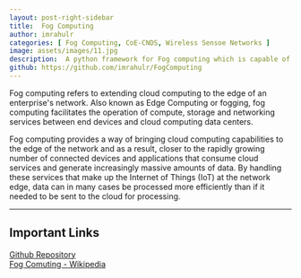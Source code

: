 ```yaml
---
layout: post-right-sidebar
title:  Fog Computing
author: imrahulr
categories: [ Fog Computing, CoE-CNDS, Wireless Sensoe Networks ]
image: assets/images/11.jpg  
description:  A python framework for Fog computing which is capable of performing both supervision and control of wireless sensor networks of any type.
github: https://github.com/imrahulr/FogComputing
---
```


Fog computing refers to extending cloud computing to the edge of an enterprise's network. Also known as Edge Computing or fogging, fog computing facilitates the operation of compute, storage and networking services between end devices and cloud computing data centers.

Fog computing provides a way of bringing cloud computing capabilities to the edge of the network and as a result, closer to the rapidly growing number of connected devices and applications that consume cloud services and generate increasingly massive amounts of data. By handling these services that make up the Internet of Things (IoT) at the network edge, data can in many cases be processed more efficiently than if it needed to be sent to the cloud for processing.

---

## Important Links

<a href="https://github.com/imrahulr/FogComputing">Github Repository</a><br>
<a href="https://en.wikipedia.org/wiki/Fog_computing">Fog Comuting - Wikipedia</a><br>